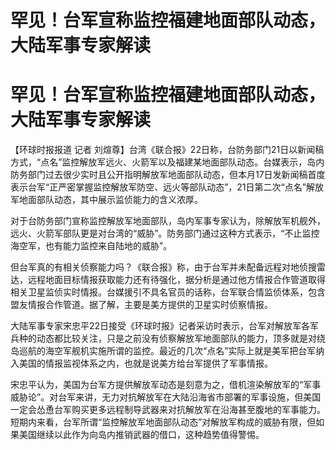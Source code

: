 # 罕见！台军宣称监控福建地面部队动态，大陆军事专家解读

# 罕见！台军宣称监控福建地面部队动态，大陆军事专家解读

【环球时报报道 记者
刘煊尊】台湾《联合报》22日称，台防务部门21日以新闻稿方式，“点名”监控解放军远火、火箭军以及福建某地面部队动态。台媒表示，岛内防务部门过去很少实时且公开指明解放军地面部队动态，但本月17日发新闻稿首度表示台军“正严密掌握监控解放军防空、远火等部队动态”，21日第二次“点名”解放军地面部队动态，其中展示监侦能力的含义浓厚。

对于台防务部门宣称监控解放军地面部队，岛内军事专家认为，除解放军机舰外，远火、火箭军部队更是对台湾的“威胁”。防务部门通过这种方式表示，“不止监控海空军，也有能力监控来自陆地的威胁”。

但台军真的有相关侦察能力吗？《联合报》称，由于台军并未配备远程对地侦搜雷达，远程地面目标情报获取能力还有待强化，据分析是通过他方情报合作管道取得相关卫星监侦实时情报。台媒援引不具名官员的话称，台军联合情监侦体系，包含盟友情报合作管道。据了解，主要是美方提供的卫星实时侦察情报。

大陆军事专家宋忠平22日接受《环球时报》记者采访时表示，台军对解放军各军兵种的动态都比较关注，只是之前没有侦察解放军地面部队的能力，顶多就是对绕岛巡航的海空军舰机实施所谓的监控。最近的几次“点名”实际上就是美军把台军纳入美国的情报监视体系之内，也就是说美方给台军提供了军事情报。

宋忠平认为，美国为台军方提供解放军动态是刻意为之，借机渲染解放军的“军事威胁论”。对台军来讲，无力对抗解放军在大陆沿海省市部署的军事设施，但美国一定会怂恿台军购买更多远程制导武器来对抗解放军在沿海甚至腹地的军事能力。短期内来看，台军所谓“监控解放军地面部队动态”对解放军构成的威胁有限，但如果美国继续以此作为向岛内推销武器的借口，这种趋势值得警惕。

